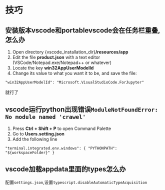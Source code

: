 # 技巧

## 安装版本vscode和portablevscode会在任务栏重叠,怎么办

1. Open directory {vscode_installation_dir}**/resources/app**
2. Edit the file **product.json** with a text editor (VSCode/Notepad.exe/Notepad++ or whatever)
3. Locate the key **win32AppUserModelId**
4. Change its value to what you want it to be, and save the file:

```
"win32AppUserModelId": "Microsoft.VisualStudioCode.ForJupyter"
```

就行了

## vscode运行python出现错误`ModuleNotFoundError: No module named 'crawel'`

1. Press **Ctrl + Shift + P** to open Command Palette
2. Go to **Users.setting.json**
3. Add the following line

`"terminal.integrated.env.windows": { "PYTHONPATH": "${workspaceFolder}" }`

## vscode加载appdata里面的types怎么办

配置`settings.json`,设置`typescript.disableAutomaticTypeAcquisition`

